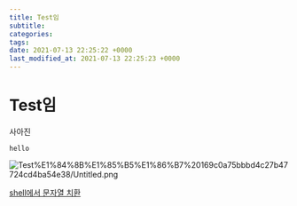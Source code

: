 ```yaml
---
title: Test임
subtitle: 
categories: 
tags: 
date: 2021-07-13 22:25:22 +0000
last_modified_at: 2021-07-13 22:25:23 +0000
---
```

# Test임

사아진

`hello`

![Test%E1%84%8B%E1%85%B5%E1%86%B7%20169c0a75bbbd4c27b47724cd4ba54e38/Untitled.png](Test%E1%84%8B%E1%85%B5%E1%86%B7%20169c0a75bbbd4c27b47724cd4ba54e38/Untitled.png)

[shell에서 문자열 치환](https://www.notion.so/shell-c34ea2cc03644609ae9b74ed40aecc2f)